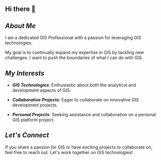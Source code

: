 ## Hi there 👋

<!--
**jaromaco/jaromaco** is a ✨ _special_ ✨ repository because its `README.md` (this file) appears on your GitHub profile.

Here are some ideas to get you started:



- 🔭 I’m currently working on ...
- 🌱 I’m currently learning ...
- 👯 I’m looking to collaborate on ...
- 🤔 I’m looking for help with ...
- 💬 Ask me about ...
- 📫 How to reach me: ...
- 😄 Pronouns: ...
- ⚡ Fun fact: ...
-->

<!--
I am GIS Professional. 

My goal is increasing constantly my level of knowledge about GIS technologies. For this, I need GIS challenges.

I'm keen on GIS technologies. I'm passionate about all aspects of this field as analysis as develop.
 
I'm looking for collaborate on GIS development projects.

I'm looking for help with a personal project based on a GIS platform.

-->

<!--Version 1 


I am a dedicated GIS Professional with a passion for exploring and advancing GIS technologies.

My goal is to continually expand my expertise in GIS by tackling new and exciting challenges. I thrive on opportunities that push the boundaries of what GIS can do.

I am enthusiastic about all aspects of GIS, from intricate analysis to innovative development. My work is driven by a deep passion for this dynamic field.

I am eager to collaborate on cutting-edge GIS development projects and am always on the lookout for exciting new ventures.

Additionally, I am seeking assistance with a personal project centered on a GIS platform. Let's create something amazing together!

-->

<!--Version 2 

About Me
I am a dedicated GIS Professional with a passion for leveraging GIS technologies to solve complex problems. My continuous goal is to deepen my expertise in GIS through engaging and challenging projects.

My Interests
GIS Technologies: Enthusiastic about both the analytical and development aspects of GIS.
Collaborative Projects: Eager to collaborate on innovative GIS development projects.
Personal Projects: Seeking assistance and collaboration on a personal GIS platform project.
Let's Connect
If you share a passion for GIS or have exciting projects to collaborate on, feel free to reach out. Let's work together to push the boundaries of what's possible with GIS!

-->

<!--Final version -->

## *About Me*

I am a dedicated GIS Professional with a passion for leveraging GIS technologies. 

My goal is to continually expand my expertise in GIS by tackling new challenges. I want to push the boundaries of what I can do with GIS.

## *My Interests*

* __*GIS Technologies*__: Enthusiastic about both the analytical and development aspects of GIS.

* __*Collaborative Projects*__: Eager to collaborate on innovative GIS development projects.

* __*Personal Projects*__: Seeking assistance and collaboration on a personal GIS platform project.

## *Let's Connect*

If you share a passion for GIS or have exciting projects to collaborate on, feel free to reach out. Let's work together on GIS technologies!